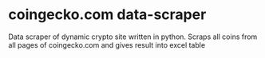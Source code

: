 # coingecko.com data-scraper
Data scraper of dynamic crypto site written in python. Scraps all coins from all pages of coingecko.com and gives result into excel table
